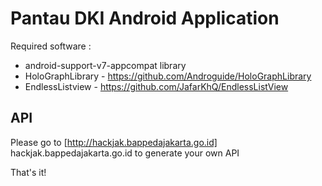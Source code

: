 Pantau DKI Android Application
===============================

Required software :

- android-support-v7-appcompat library
- HoloGraphLibrary - https://github.com/Androguide/HoloGraphLibrary
- EndlessListview - https://github.com/JafarKhQ/EndlessListView

API
----

Please go to  [http://hackjak.bappedajakarta.go.id] hackjak.bappedajakarta.go.id to generate your own API

That's it!